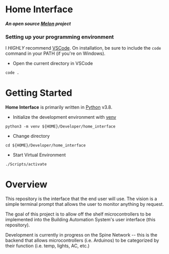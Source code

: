 # Home Interface
***An open source [Melon](https://www.divemelon.com) project***

### Setting up your programming environment

I *HIGHLY* recommend [VSCode](https://code.visualstudio.com/download). On installation, be sure to include the `code` command in your PATH (if you're on Windows).

  - Open the current directory in VSCode

```
code .
```

# Getting Started

**Home Interface** is primarily written in [Python](https://www.python.org/downloads/) v3.8.

  - Initialize the development environment with [venv](https://docs.python.org/3/library/venv.html)

```
python3 -m venv ${HOME}/Developer/home_interface
```

  - Change directory

```
cd ${HOME}/Developer/home_interface
```

  - Start Virtual Environment

```
./Scripts/activate
```

# Overview

This repository is the interface that the end user will use. The vision is a simple terminal prompt that allows the user to monitor anything by request.

The goal of this project is to allow off the shelf microcontrollers to be implemented into the Building Automation System's user interface (this repository).

Development is currently in progress on the Spine Network -- this is the backend that allows microcontrollers (i.e. Arduinos) to be categorized by their function (i.e. temp, lights, AC, etc.)
